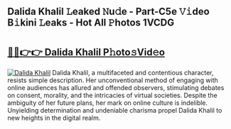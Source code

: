 ## Dalida Khalil 𝙻eaked 𝙽u𝚍e - Part-C5e 𝚅𝚒deo B𝚒kini 𝙻eaks - Hot All 𝙿hotos 1VCDG

# <h2><a href="http://ld0dqd.urlbe.top/?page=Dalida+Khalil">🔗🔗👉👉 Dalida Khalil P𝚑oto𝚜Vid𝚎o</a></h2>

[![Dalida Khalil](https://i.imgur.com/eBuTRDB.gif)](http://ld0dqd.urlbe.top/?page=Dalida+Khalil)
Dalida Khalil, a multifaceted and contentious character, resists simple description. Her unconventional method of engaging with online audiences has allured and offended observers, stimulating debates on consent, morality, and the intricacies of virtual societies. Despite the ambiguity of her future plans, her mark on online culture is indelible. Unyielding determination and undeniable charisma propel Dalida Khalil to new heights in the digital realm.
